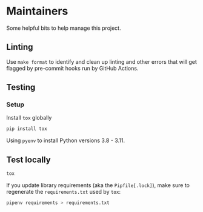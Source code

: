 # Maintainers

Some helpful bits to help manage this project.

## Linting

Use `make format` to identify and clean up linting and other errors that will get flagged by pre-commit hooks run by GitHub Actions.

## Testing

### Setup

Install `tox` globally

```bash
pip install tox
```

Using `pyenv` to install Python versions 3.8 - 3.11.

## Test locally

```bash
tox
```

If you update library requirements (aka the `Pipfile[.lock]`), make sure to regenerate the `requirements.txt` used by `tox`:

```bash
pipenv requirements > requirements.txt
```
